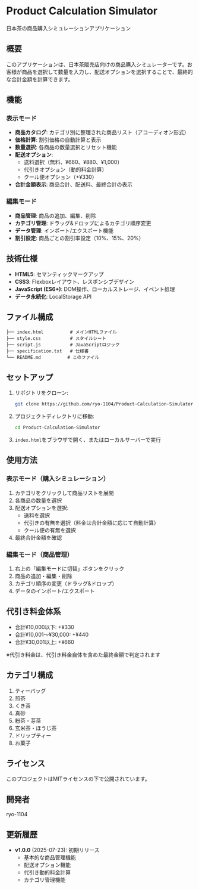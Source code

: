 # Product Calculation Simulator

日本茶の商品購入シミュレーションアプリケーション

## 概要

このアプリケーションは、日本茶販売店向けの商品購入シミュレーターです。お客様が商品を選択して数量を入力し、配送オプションを選択することで、最終的な合計金額を計算できます。

## 機能

### 表示モード
- **商品カタログ**: カテゴリ別に整理された商品リスト（アコーディオン形式）
- **価格計算**: 割引価格の自動計算と表示
- **数量選択**: 各商品の数量選択とリセット機能
- **配送オプション**:
  - 送料選択（無料、¥660、¥880、¥1,000）
  - 代引きオプション（動的料金計算）
  - クール便オプション（+¥330）
- **合計金額表示**: 商品合計、配送料、最終合計の表示

### 編集モード
- **商品管理**: 商品の追加、編集、削除
- **カテゴリ管理**: ドラッグ&ドロップによるカテゴリ順序変更
- **データ管理**: インポート/エクスポート機能
- **割引設定**: 商品ごとの割引率設定（10%、15%、20%）

## 技術仕様

- **HTML5**: セマンティックマークアップ
- **CSS3**: Flexboxレイアウト、レスポンシブデザイン
- **JavaScript (ES6+)**: DOM操作、ローカルストレージ、イベント処理
- **データ永続化**: LocalStorage API

## ファイル構成

```
├── index.html          # メインHTMLファイル
├── style.css           # スタイルシート
├── script.js           # JavaScriptロジック
├── specification.txt   # 仕様書
└── README.md          # このファイル
```

## セットアップ

1. リポジトリをクローン:
   ```bash
   git clone https://github.com/ryo-1104/Product-Calculation-Simulator.git
   ```

2. プロジェクトディレクトリに移動:
   ```bash
   cd Product-Calculation-Simulator
   ```

3. `index.html`をブラウザで開く、またはローカルサーバーで実行

## 使用方法

### 表示モード（購入シミュレーション）
1. カテゴリをクリックして商品リストを展開
2. 各商品の数量を選択
3. 配送オプションを選択:
   - 送料を選択
   - 代引きの有無を選択（料金は合計金額に応じて自動計算）
   - クール便の有無を選択
4. 最終合計金額を確認

### 編集モード（商品管理）
1. 右上の「編集モードに切替」ボタンをクリック
2. 商品の追加・編集・削除
3. カテゴリ順序の変更（ドラッグ&ドロップ）
4. データのインポート/エクスポート

## 代引き料金体系

- 合計¥10,000以下: +¥330
- 合計¥10,001～¥30,000: +¥440
- 合計¥30,001以上: +¥660

※代引き料金は、代引き料金自体を含めた最終金額で判定されます

## カテゴリ構成

1. ティーバッグ
2. 煎茶
3. くき茶
4. 真砂
5. 粉茶・芽茶
6. 玄米茶・ほうじ茶
7. ドリップティー
8. お菓子

## ライセンス

このプロジェクトはMITライセンスの下で公開されています。

## 開発者

ryo-1104

## 更新履歴

- **v1.0.0** (2025-07-23): 初期リリース
  - 基本的な商品管理機能
  - 配送オプション機能
  - 代引き動的料金計算
  - カテゴリ管理機能